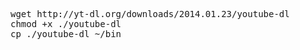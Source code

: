 <pre>wget http://yt-dl.org/downloads/2014.01.23/youtube-dl
chmod +x ./youtube-dl 
cp ./youtube-dl ~/bin</pre>